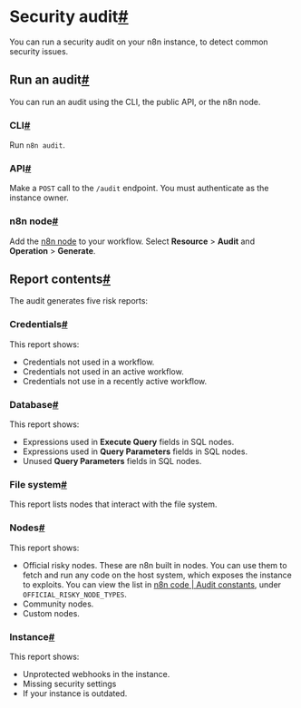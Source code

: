 [](https://github.com/n8n-io/n8n-docs/edit/main/docs/hosting/securing/security-audit.md "Edit this page")

# Security audit[#](#security-audit "Permanent link")

You can run a security audit on your n8n instance, to detect common security issues.

## Run an audit[#](#run-an-audit "Permanent link")

You can run an audit using the CLI, the public API, or the n8n node.

### CLI[#](#cli "Permanent link")

Run `n8n audit`.

### API[#](#api "Permanent link")

Make a `POST` call to the `/audit` endpoint. You must authenticate as the instance owner.

### n8n node[#](#n8n-node "Permanent link")

Add the [n8n node](../../../integrations/builtin/core-nodes/n8n-nodes-base.n8n/) to your workflow. Select **Resource** > **Audit** and **Operation** > **Generate**.

## Report contents[#](#report-contents "Permanent link")

The audit generates five risk reports:

### Credentials[#](#credentials "Permanent link")

This report shows:

*   Credentials not used in a workflow.
*   Credentials not used in an active workflow.
*   Credentials not use in a recently active workflow.

### Database[#](#database "Permanent link")

This report shows:

*   Expressions used in **Execute Query** fields in SQL nodes.
*   Expressions used in **Query Parameters** fields in SQL nodes.
*   Unused **Query Parameters** fields in SQL nodes.

### File system[#](#file-system "Permanent link")

This report lists nodes that interact with the file system.

### Nodes[#](#nodes "Permanent link")

This report shows:

*   Official risky nodes. These are n8n built in nodes. You can use them to fetch and run any code on the host system, which exposes the instance to exploits. You can view the list in [n8n code | Audit constants](https://github.com/n8n-io/n8n/blob/master/packages/cli/src/security-audit/constants.ts#L51), under `OFFICIAL_RISKY_NODE_TYPES`.
*   Community nodes.
*   Custom nodes.

### Instance[#](#instance "Permanent link")

This report shows:

*   Unprotected webhooks in the instance.
*   Missing security settings
*   If your instance is outdated.
